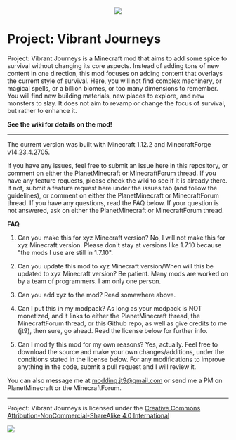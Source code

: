 <div style="text-align:center"><img src ="https://i.imgur.com/Cc6Lwpb.png" /></div>

# Project: Vibrant Journeys

Project: Vibrant Journeys is a Minecraft mod that aims to add some spice to survival without changing its core aspects. Instead of adding tons of new content in one direction, this mod focuses on adding content that overlays the current style of survival. Here, you will not find complex machinery, or magical spells, or a billion biomes, or too many dimensions to remember. You will find new building materials, new places to explore, and new monsters to slay. It does not aim to revamp or change the focus of survival, but rather to enhance it.

**See the wiki for details on the mod!**

-------------------------------------------------

The current version was built with Minecraft 1.12.2 and MinecraftForge v14.23.4.2705.

If you have any issues, feel free to submit an issue here in this repository, or comment on either the PlanetMinecraft or MinecraftForum thread.
If you have any feature requests, please check the wiki to see if it is already there. If not, submit a feature request here under the issues tab (and follow the guidelines), or comment on either the PlanetMinecraft or MinecraftForum thread.
If you have any questions, read the FAQ below. If your question is not answered, ask on either the PlanetMinecraft or MinecraftForum thread.

**FAQ**

1. Can you make this for xyz Minecraft version?
No, I will not make this for xyz Minecraft version. Please don't stay at versions like 1.7.10 because "the mods I use are still in 1.7.10".

2. Can you update this mod to xyz Minecraft version/When will this be updated to xyz Minecraft version?
Be patient. Many mods are worked on by a team of programmers. I am only one person.

3. Can you add xyz to the mod?
Read somewhere above.

4. Can I put this in my modpack?
As long as your modpack is NOT monetized, and it links to either the PlanetMinecraft thread, the MinecraftForum thread, or this Github repo, as well as give credits to me (jt9), then sure, go ahead. Read the license below for further info.

5. Can I modify this mod for my own reasons?
Yes, actually. Feel free to download the source and make your own changes/additions, under the conditions stated in the license below. For any modifications to improve anything in the code, submit a pull request and I will review it.

You can also message me at modding.jt9@gmail.com or send me a PM on PlanetMinecraft or the MinecraftForum.

-------------------------------------------------

Project: Vibrant Journeys is licensed under the [Creative Commons Attribution-NonCommercial-ShareAlike 4.0 International](https://creativecommons.org/licenses/by-nc-sa/4.0/)
<div><img src ="https://i.imgur.com/MbthHUt.png?1"></div>
